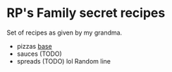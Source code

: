 # RP's Family secret recipes

Set of recipes as given by my grandma.

* pizzas
[base](./pizza/base.md)
* sauces (TODO)
* spreads (TODO)
lol
Random line